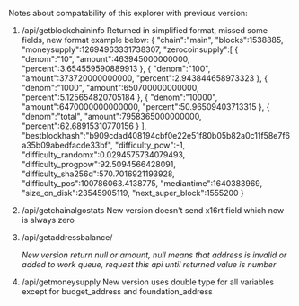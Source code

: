 Notes about compatability of this explorer with previous version:
1. /api/getblockchaininfo
Returned in simplified format, missed some fields, new format example below:
{
   "chain":"main",
   "blocks":1538885,
   "moneysupply":12694963331738307,
   "zerocoinsupply":[
      {
         "denom":"10",
         "amount":463945000000000,
         "percent":3.654559590889913
      },
      {
         "denom":"100",
         "amount":373720000000000,
         "percent":2.943844658973323
      },
      {
         "denom":"1000",
         "amount":650700000000000,
         "percent":5.125654820705184
      },
      {
         "denom":"10000",
         "amount":6470000000000000,
         "percent":50.96509403713315
      },
      {
         "denom":"total",
         "amount":7958365000000000,
         "percent":62.68915310770156
      }
   ],
   "bestblockhash":"b909cdad408194cbf0e22e51f80b05b82a0c11f58e7f6a35b09abedfacde33bf",
   "difficulty_pow":-1,
   "difficulty_randomx":0.0294575734079493,
   "difficulty_progpow":92.5094566428091,
   "difficulty_sha256d":570.7016921193928,
   "difficulty_pos":100786063.4138775,
   "mediantime":1640383969,
   "size_on_disk":23545905119,
   "next_super_block":1555200
}


2. /api/getchainalgostats
New version doesn't send x16rt field which now is always zero

3. /api/getaddressbalance/<address>
New version return null or amount, null means that address is invalid or added to work queue, request this api until returned value is number

4. /api/getmoneysupply
New version uses double type for all variables except for budget_address and foundation_address